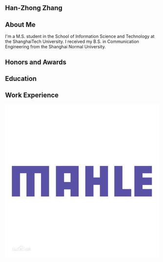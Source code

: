 ## Han-Zhong Zhang


## About Me
I'm a M.S. student in the School of Information Science and Technology at the ShanghaiTech University. I received my B.S. in Communication Engineering from the Shanghai Normal University.


## Honors and Awards


## Education

## Work Experience
![text](https://github.com/hanchungchang/hanchungchang.github.io/blob/gh-pages/mahle.jpg?raw=100*100)
